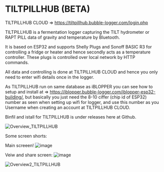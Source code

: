 # TILTPILLHUB (BETA)
TILTPILLHUB CLOUD => https://tiltpillhub.bubble-logger.com/login.php

TILTPILLHUB is a fermentation logger capturing the TILT hydrometer or RAPT PILL data of gravity and temperature by Bluetooth.

It is based on ESP32 and supports Shelly Plugs and Sonoff BASIC R3 for controlling a fridge or heater and hence secondly acts as a temperature controller. These plugs is controlled over local network by HTTP commands.

All data and controlling is done at TILTPILLHUB CLOUD and hence you only need to enter wifi details once in the logger.

As TILTPILLHUB run on same database as iBLOPPER you can see how to setup and install at => https://iblopper.bubble-logger.com/iblopper-esp32-building/, but basically you just need the 8-10 ciffer (chip id of ESP32) number as seen when setting up wifi for logger, and use this number as you Username when creating an account at TILTPILLHUB CLOUD. 

Binfil and istall for TILTPILLHUB is under releases here at Github.


![Overview_TILTPILLHUB](https://user-images.githubusercontent.com/16992918/216659475-5f0e1974-2800-446a-8781-19560506e31d.png)

Some screen shorts:

Main screeen!
![image](https://user-images.githubusercontent.com/16992918/216759709-5f6c3e67-952e-4266-92aa-a21e3cdb3974.png)


Veiw and share screen:
![image](https://user-images.githubusercontent.com/16992918/216759859-6871609d-b33b-436d-a4f6-6f93ff29d0c1.png)





![Overview2_TILTPILLHUB](https://user-images.githubusercontent.com/16992918/216659482-7c5874e1-c3ca-4bc6-96b4-3485cd1c1937.png)
